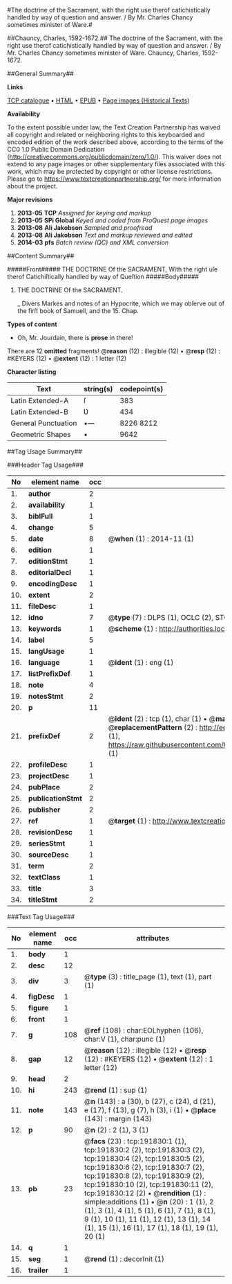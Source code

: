 #The doctrine of the Sacrament, with the right use therof catichistically handled by way of question and answer.  / By Mr. Charles Chancy sometimes minister of Ware.#

##Chauncy, Charles, 1592-1672.##
The doctrine of the Sacrament, with the right use therof catichistically handled by way of question and answer.  / By Mr. Charles Chancy sometimes minister of Ware.
Chauncy, Charles, 1592-1672.

##General Summary##

**Links**

[TCP catalogue](http://www.ota.ox.ac.uk/tcp/)  • 
[HTML](http://tei.it.ox.ac.uk/tcp/Texts-HTML/free/B08/B08739.html)  • 
[EPUB](http://tei.it.ox.ac.uk/tcp/Texts-EPUB/free/B08/B08739.epub) • 
[Page images (Historical Texts)](https://historicaltexts.jisc.ac.uk/eebo-80922173e)

**Availability**

To the extent possible under law, the Text Creation Partnership has waived all copyright and related or neighboring rights to this keyboarded and encoded edition of the work described above, according to the terms of the CC0 1.0 Public Domain Dedication (http://creativecommons.org/publicdomain/zero/1.0/). This waiver does not extend to any page images or other supplementary files associated with this work, which may be protected by copyright or other license restrictions. Please go to https://www.textcreationpartnership.org/ for more information about the project.

**Major revisions**

1. __2013-05__ __TCP__ *Assigned for keying and markup*
1. __2013-05__ __SPi Global__ *Keyed and coded from ProQuest page images*
1. __2013-08__ __Ali Jakobson__ *Sampled and proofread*
1. __2013-08__ __Ali Jakobson__ *Text and markup reviewed and edited*
1. __2014-03__ __pfs__ *Batch review (QC) and XML conversion*

##Content Summary##

#####Front#####
THE DOCTRINE Of the SACRAMENT, With the right uſe therof Catichiſtically handled by way of Queſtion 
#####Body#####

1. THE DOCTRINE Of the SACRAMENT.

    _ Divers Markes and notes of an Hypocrite, which we may obſerve out of the firſt book of Samuell, and the 15. Chap.

**Types of content**

  * Oh, Mr. Jourdain, there is **prose** in there!

There are 12 **omitted** fragments! 
 @__reason__ (12) : illegible (12)  •  @__resp__ (12) : #KEYERS (12)  •  @__extent__ (12) : 1 letter (12)

**Character listing**


|Text|string(s)|codepoint(s)|
|---|---|---|
|Latin Extended-A|ſ|383|
|Latin Extended-B|Ʋ|434|
|General Punctuation|•—|8226 8212|
|Geometric Shapes|▪|9642|

##Tag Usage Summary##

###Header Tag Usage###

|No|element name|occ|attributes|
|---|---|---|---|
|1.|__author__|2||
|2.|__availability__|1||
|3.|__biblFull__|1||
|4.|__change__|5||
|5.|__date__|8| @__when__ (1) : 2014-11 (1)|
|6.|__edition__|1||
|7.|__editionStmt__|1||
|8.|__editorialDecl__|1||
|9.|__encodingDesc__|1||
|10.|__extent__|2||
|11.|__fileDesc__|1||
|12.|__idno__|7| @__type__ (7) : DLPS (1), OCLC (2), STC (2), EEBO-CITATION (1), VID (1)|
|13.|__keywords__|1| @__scheme__ (1) : http://authorities.loc.gov/ (1)|
|14.|__label__|5||
|15.|__langUsage__|1||
|16.|__language__|1| @__ident__ (1) : eng (1)|
|17.|__listPrefixDef__|1||
|18.|__note__|4||
|19.|__notesStmt__|2||
|20.|__p__|11||
|21.|__prefixDef__|2| @__ident__ (2) : tcp (1), char (1)  •  @__matchPattern__ (2) : ([0-9\-]+):([0-9IVX]+) (1), (.+) (1)  •  @__replacementPattern__ (2) : http://eebo.chadwyck.com/downloadtiff?vid=$1&page=$2 (1), https://raw.githubusercontent.com/textcreationpartnership/Texts/master/tcpchars.xml#$1 (1)|
|22.|__profileDesc__|1||
|23.|__projectDesc__|1||
|24.|__pubPlace__|2||
|25.|__publicationStmt__|2||
|26.|__publisher__|2||
|27.|__ref__|1| @__target__ (1) : http://www.textcreationpartnership.org/docs/. (1)|
|28.|__revisionDesc__|1||
|29.|__seriesStmt__|1||
|30.|__sourceDesc__|1||
|31.|__term__|2||
|32.|__textClass__|1||
|33.|__title__|3||
|34.|__titleStmt__|2||


###Text Tag Usage###

|No|element name|occ|attributes|
|---|---|---|---|
|1.|__body__|1||
|2.|__desc__|12||
|3.|__div__|3| @__type__ (3) : title_page (1), text (1), part (1)|
|4.|__figDesc__|1||
|5.|__figure__|1||
|6.|__front__|1||
|7.|__g__|108| @__ref__ (108) : char:EOLhyphen (106), char:V (1), char:punc (1)|
|8.|__gap__|12| @__reason__ (12) : illegible (12)  •  @__resp__ (12) : #KEYERS (12)  •  @__extent__ (12) : 1 letter (12)|
|9.|__head__|2||
|10.|__hi__|243| @__rend__ (1) : sup (1)|
|11.|__note__|143| @__n__ (143) : a (30), b (27), c (24), d (21), e (17), f (13), g (7), h (3), i (1)  •  @__place__ (143) : margin (143)|
|12.|__p__|90| @__n__ (2) : 2 (1), 3 (1)|
|13.|__pb__|23| @__facs__ (23) : tcp:191830:1 (1), tcp:191830:2 (2), tcp:191830:3 (2), tcp:191830:4 (2), tcp:191830:5 (2), tcp:191830:6 (2), tcp:191830:7 (2), tcp:191830:8 (2), tcp:191830:9 (2), tcp:191830:10 (2), tcp:191830:11 (2), tcp:191830:12 (2)  •  @__rendition__ (1) : simple:additions (1)  •  @__n__ (20) : 1 (1), 2 (1), 3 (1), 4 (1), 5 (1), 6 (1), 7 (1), 8 (1), 9 (1), 10 (1), 11 (1), 12 (1), 13 (1), 14 (1), 15 (1), 16 (1), 17 (1), 18 (1), 19 (1), 20 (1)|
|14.|__q__|1||
|15.|__seg__|1| @__rend__ (1) : decorInit (1)|
|16.|__trailer__|1||
